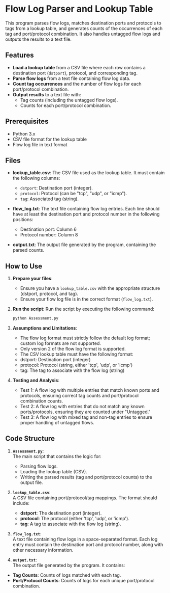 # Flow Log Parser and Lookup Table

This program parses flow logs, matches destination ports and protocols to tags from a lookup table, and generates counts of the occurrences of each tag and port/protocol combination. It also handles untagged flow logs and outputs the results to a text file.

## Features

- **Load a lookup table** from a CSV file where each row contains a destination port (`dstport`), protocol, and corresponding tag.
- **Parse flow logs** from a text file containing flow log data.
- **Count tag occurrences** and the number of flow logs for each port/protocol combination.
- **Output results** to a text file with:
  - Tag counts (including the untagged flow logs).
  - Counts for each port/protocol combination.

## Prerequisites

- Python 3.x
- CSV file format for the lookup table
- Flow log file in text format

## Files

- **lookup_table.csv**: The CSV file used as the lookup table. It must contain the following columns:
  - `dstport`: Destination port (integer).
  - `protocol`: Protocol (can be "tcp", "udp", or "icmp").
  - `tag`: Associated tag (string).
  
- **flow_log.txt**: The text file containing flow log entries. Each line should have at least the destination port and protocol number in the following positions:
  - Destination port: Column 6
  - Protocol number: Column 8
  
- **output.txt**: The output file generated by the program, containing the parsed counts.

## How to Use

1. **Prepare your files**:
   - Ensure you have a `lookup_table.csv` with the appropriate structure (dstport, protocol, and tag).
   - Ensure your flow log file is in the correct format (`flow_log.txt`).

2. **Run the script**:
   Run the script by executing the following command:
   ```bash
   python Assessment.py
3. **Assumptions and Limitations**:
   - The flow log format must strictly follow the default log format; custom log formats are not supported.
   - Only version 2 of the flow log format is supported.
   - The CSV lookup table must have the following format:
   - dstport: Destination port (integer)
   - protocol: Protocol (string, either 'tcp', 'udp', or 'icmp')
   - tag: The tag to associate with the flow log (string)

4. **Testing and Analysis**:
   - Test 1: A flow log with multiple entries that match known ports and protocols, ensuring correct tag counts and port/protocol combination counts.
   - Test 2: A flow log with entries that do not match any known ports/protocols, ensuring they are counted under "Untagged."
   - Test 3: A flow log with mixed tag and non-tag entries to ensure proper handling of untagged flows.

## Code Structure

1. **`Assessment.py`**:  
   The main script that contains the logic for:
   - Parsing flow logs.
   - Loading the lookup table (CSV).
   - Writing the parsed results (tag and port/protocol counts) to the output file.

2. **`lookup_table.csv`**:  
   A CSV file containing port/protocol/tag mappings. The format should include:
   - **dstport**: The destination port (integer).
   - **protocol**: The protocol (either 'tcp', 'udp', or 'icmp').
   - **tag**: A tag to associate with the flow log (string).
3. **`flow_log.txt`**:  
A text file containing flow logs in a space-separated format. Each log entry must contain the destination port and protocol number, along with other necessary information.
4. **`output.txt`**:  
The output file generated by the program. It contains:
- **Tag Counts**: Counts of logs matched with each tag.
- **Port/Protocol Counts**: Counts of logs for each unique port/protocol combination.


